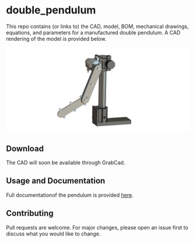 # double_pendulum

This repo contains (or links to) the CAD, model, BOM, mechanical drawings, equations, and parameters for a manufactured double pendulum. A CAD rendering of the model is provided below.

![Double Pendulum CAD Rendering](https://github.com/Khasawneh-Lab/double_pendulum/blob/master/figures/Double_Pendulum_Rendering.JPG)

## Download

The CAD will soon be available through GrabCad.

## Usage and Documentation

Full documentationof the pendulum is provided [here](https://github.com/Khasawneh-Lab/double_pendulum/blob/master/DP_Experiment_MFG_and_Params.pdf).

## Contributing

Pull requests are welcome. For major changes, please open an issue first to discuss what you would like to change.
